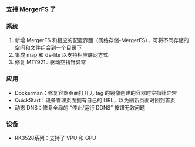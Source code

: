 ### 支持 MergerFS 了

### 系统
1. 新增 MergerFS 和相应的配置界面（网络存储-MergerFS），可将不同存储的空间和文件组合到一个目录下
2. 集成 map 和 ds-lite 以支持相应联网方式
3. 修复 MT7921u 驱动空指针异常

### 应用
* Dockerman：修复容器页面打开无 tag 的镜像创建的容器时空指针异常
* QuickStart：设备管理页面拥有自己的 URL，以免刷新页面时回到首页
* 动态 DNS：修复全局的 “停止/运行 DDNS” 按钮无效问题

### 设备
* RK3528系列：支持了 VPU 和 GPU
